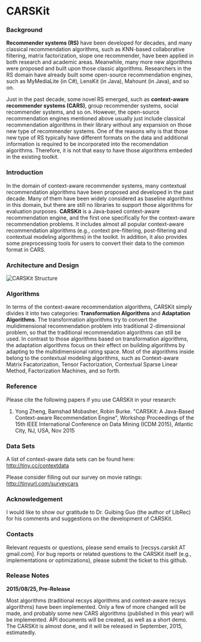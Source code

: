 # CARSKit

### Background

**Recommender systems (RS)** have been developed for decades, and many classical recommendation algorithms, such as KNN-based collaborative filtering, matrix factorization, slope one recommender, have been applied in both research and academic areas. Meanwhile, many more new algorithms were proposed and built upon those classic algorithms. Researchers in the RS domain have already built some open-source recommendation engines, such as MyMediaLite (in C#), LensKit (in Java), Mahount (in Java), and so on.

Just in the past decade, some novel RS emerged, such as **context-aware recommender systems (CARS)**, group recommender systems, social recommender systems, and so on. However, the open-source recommendation engines mentioned above usually just include classical recommendation algorithms in their library without any expansion on those new type of recommender systems. One of the reasons why is that those new type of RS typically have different formats on the data and additional information is required to be incorporated into the recomendation algorithms. Therefore, it is not that easy to have those algorithms embeded in the existing toolkit.

### Introduction

In the domain of context-aware recommender systems, many contextual recommendation algorithms have been proposed and developed in the past decade. Many of them have been widely considered as baseline algorithms in this domain, but there are still no libraries to support those algorithms for evaluation purposes. **CARSKit** is a Java-based context-aware recommendation engine, and the first one specifically for the context-aware recommendation problems. It includes almost all popular context-aware recommendation algorithms (e.g., context pre-filtering, post-filtering and contextual modeling algorithms) in the toolkit. In addition, it also provides some preprocessing tools for users to convert their data to the common format in CARS.

### Architecture and Design

![CARSKit Structure](http://students.depaul.edu/~yzheng8/images/CARSKit.png)

### Algorithms

In terms of the context-aware recommendation algorithms, CARSKit simply divides it into two categories: **Transformation Algorithms** and **Adaptation Algorithms**. The transformation algorithms try to convert the mulidimensional recommendation problem into traditional 2-dimensional problem, so that the traditional recommendation algorithms can still be used. In contrast to those algorithms based on transformation algorithms, the adaptation algorithms focus on their effect on building algorithms by adapting to the multidimensional rating space. Most of the algorithms inside belong to the contextual modeling algorithms, such as Context-aware Matrix Facatorization, Tensor Factorization, Contextual Sparse Linear Method, Factorization Machines, and so forth.

### Reference

Please cite the following papers if you use CARSKit in your research:

1. Yong Zheng, Bamshad Mobasher, Robin Burke. "CARSKit: A Java-Based Context-aware Recommendation Engine", Workshop Proceedings of the 15th IEEE International Conference on Data Mining (ICDM 2015), Atlantic City, NJ, USA, Nov 2015

### Data Sets

A list of context-aware data sets can be found here: http://tiny.cc/contextdata 

Please consider filling out our survey on movie ratings: http://tinyurl.com/surveycars

### Acknowledgement

I would like to show our gratitude to Dr. Guibing Guo (the author of LibRec) for his comments and suggestions on the development of CARSKit.

### Contacts

Relevant requests or questions, please send emails to [recsys.carskit AT gmail.com]. For bug reports or related questions to the CARSKit itself (e.g., implementations or optimizations), please submit the ticket to this github.

### Release Notes

**2015/08/25, Pre-Release**

Most algorithms (traditional recsys algorithms and context-aware recsys algorithms) have been implemented. Only a few of more changed will be made, and probably some new CARS algorithms (published in this year) will be implemented. API documents will be created, as well as a short demo. The CARSKit is almost done, and it will be released in September, 2015, estimatedly.







